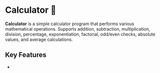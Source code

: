 # Calculator 🧮
**Calculator** is a simple calculator program that performs various mathematical operations. Supports addition, subtraction, multiplication, division, percentage, exponentiation, factorial, odd/even checks, absolute values, and average calculations.

## Key Features
- 

<!--stackedit_data:
eyJoaXN0b3J5IjpbMTQzODg0NzkyNiwtNDQ2MzE5MTQyLDIwND
IyNzkyMDksNDI0NTYyOTA0XX0=
-->